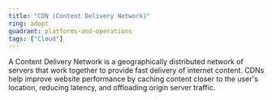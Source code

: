 ```yaml
---
title: "CDN (Content Delivery Network)"
ring: adopt
quadrant: platforms-and-operations
tags: ["Cloud"]
---
```


A Content Delivery Network is a geographically distributed network of servers that work together to provide fast delivery of internet content. CDNs help improve website performance by caching content closer to the user's location, reducing latency, and offloading origin server traffic.